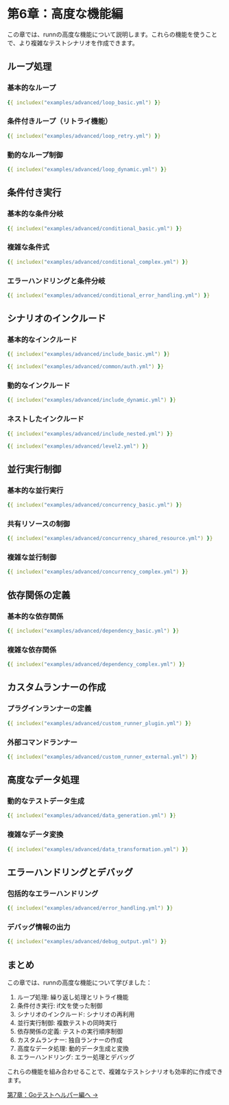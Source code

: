# 第6章：高度な機能編

この章では、runnの高度な機能について説明します。これらの機能を使うことで、より複雑なテストシナリオを作成できます。

## ループ処理

### 基本的なループ

```yaml
{{ includex("examples/advanced/loop_basic.yml") }}
```

### 条件付きループ（リトライ機能）

```yaml
{{ includex("examples/advanced/loop_retry.yml") }}
```

### 動的なループ制御

```yaml
{{ includex("examples/advanced/loop_dynamic.yml") }}
```

## 条件付き実行

### 基本的な条件分岐

```yaml
{{ includex("examples/advanced/conditional_basic.yml") }}
```

### 複雑な条件式

```yaml
{{ includex("examples/advanced/conditional_complex.yml") }}
```

### エラーハンドリングと条件分岐

```yaml
{{ includex("examples/advanced/conditional_error_handling.yml") }}
```

## シナリオのインクルード

### 基本的なインクルード

```yaml
{{ includex("examples/advanced/include_basic.yml") }}
```

```yaml
{{ includex("examples/advanced/common/auth.yml") }}
```

### 動的なインクルード

```yaml
{{ includex("examples/advanced/include_dynamic.yml") }}
```

### ネストしたインクルード

```yaml
{{ includex("examples/advanced/include_nested.yml") }}
```

```yaml
{{ includex("examples/advanced/level2.yml") }}
```

## 並行実行制御

### 基本的な並行実行

```yaml
{{ includex("examples/advanced/concurrency_basic.yml") }}
```

### 共有リソースの制御

```yaml
{{ includex("examples/advanced/concurrency_shared_resource.yml") }}
```

### 複雑な並行制御

```yaml
{{ includex("examples/advanced/concurrency_complex.yml") }}
```

## 依存関係の定義

### 基本的な依存関係

```yaml
{{ includex("examples/advanced/dependency_basic.yml") }}
```

### 複雑な依存関係

```yaml
{{ includex("examples/advanced/dependency_complex.yml") }}
```

## カスタムランナーの作成

### プラグインランナーの定義

```yaml
{{ includex("examples/advanced/custom_runner_plugin.yml") }}
```

### 外部コマンドランナー

```yaml
{{ includex("examples/advanced/custom_runner_external.yml") }}
```

## 高度なデータ処理

### 動的なテストデータ生成

```yaml
{{ includex("examples/advanced/data_generation.yml") }}
```

### 複雑なデータ変換

```yaml
{{ includex("examples/advanced/data_transformation.yml") }}
```

## エラーハンドリングとデバッグ

### 包括的なエラーハンドリング

```yaml
{{ includex("examples/advanced/error_handling.yml") }}
```

### デバッグ情報の出力

```yaml
{{ includex("examples/advanced/debug_output.yml") }}
```

## まとめ

この章では、runnの高度な機能について学びました：

1. ループ処理: 繰り返し処理とリトライ機能
2. 条件付き実行: if文を使った制御
3. シナリオのインクルード: シナリオの再利用
4. 並行実行制御: 複数テストの同時実行
5. 依存関係の定義: テストの実行順序制御
6. カスタムランナー: 独自ランナーの作成
7. 高度なデータ処理: 動的データ生成と変換
8. エラーハンドリング: エラー処理とデバッグ

これらの機能を組み合わせることで、複雑なテストシナリオも効率的に作成できます。

[第7章：Goテストヘルパー編へ →](test-helper.md)